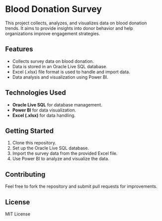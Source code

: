 # Blood Donation Survey

This project collects, analyzes, and visualizes data on blood donation trends. It aims to provide insights into donor behavior and help organizations improve engagement strategies.

## Features
- Collects survey data on blood donation.
- Data is stored in an Oracle Live SQL database.
- Excel (.xlsx) file format is used to handle and import data.
- Data analysis and visualization using Power BI.

## Technologies Used
- **Oracle Live SQL** for database management.
- **Power BI** for data visualization.
- **Excel (.xlsx)** for data handling.

## Getting Started
1. Clone this repository.
2. Set up the Oracle Live SQL database.
3. Import the survey data from the provided Excel file.
4. Use Power BI to analyze and visualize the data.

## Contributing
Feel free to fork the repository and submit pull requests for improvements.

## License
MIT License
